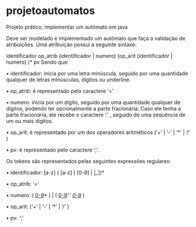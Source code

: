 # projetoautomatos
Projeto prático, implementar um autômato em java

Deve ser modelado e implementado um autômato que faça a validação de atribuições. Uma atribuição possui a
seguinte sintaxe:

identificador op_atrib (identificador | numero) (op_arit (identificador | numero) )* pv
Sendo que:

• identificador: inicia por uma letra minúscula, seguido por uma quantidade qualquer de letras minúsculas,
dígitos ou underline.

• op_atrib: é representado pelo caractere ‘=’

• numero: inicia por um dígito, seguido por uma quantidade qualquer de dígitos, podendo ter opcionalmente
a parte fracionária. Caso ele tenha a parte fracionária, ele recebe o caractere ‘.’ , seguido de uma sequência
de um ou mais dígitos.

• op_arit: é representado por um dos operadores aritméticos (‘+’ | ‘-’ | ‘*’ | ‘/’ )

• pv: é representado pelo caractere ‘;’.

Os tokens são representados pelas seguintes expressões regulares:

• identificador: [a-z] ( [a-z] | [0-9] | [_])*

• op_atrib: ‘=’

• numero: ( [0-9]([0-9])* ) | ( [0-9]([0-9])*‘.’ [0-9]([0-9])* )

• op_arit: (‘+’ | ‘-’ | ‘*’ | ‘/’ )

• pv: ‘;’
